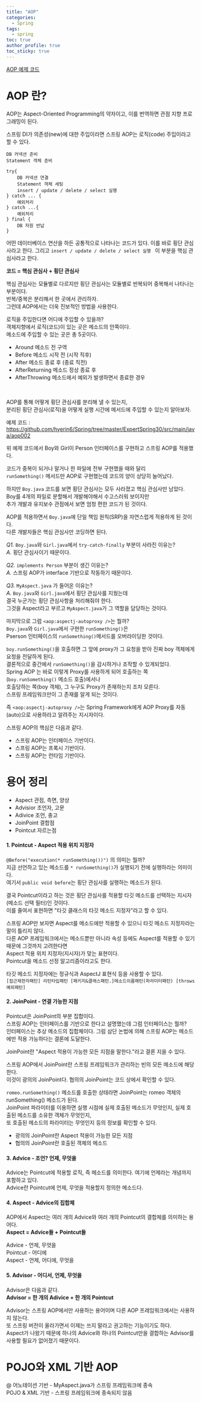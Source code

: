 ```yaml
---
title: "AOP"  
categories:
  - Spring
tags:
  - spring 
toc: true
author_profile: true
toc_sticky: true
--- 
```



 
[AOP 예제 코드](https://github.com/hyerin6/Spring/tree/master/ExpertSpring30/src/main/java)



# AOP 란?     
AOP는 Aspect-Oriented Programming의 약자이고, 이를 번역하면 관점 지향 프로그래밍이 된다.   

스프링 DI가 의존성(new)에 대한 주입이라면 스프링 AOP는 로직(code) 주입이라고 할 수 있다.   

```
DB 커넥션 준비 
Statement 객체 준비 

try{
    DB 커넥션 연결 
    Statement 객체 세팅 
    insert / update / delete / select 실행 
} catch ... {
    예외처리 
} catch ...{
    예외처리 
} final {
    DB 자원 반납
}
```   



어떤 데이터베이스 연산을 하든 공통적으로 나타나는 코드가 있다. 
이를 바로 횡단 관심사라고 한다. 그리고 ```insert / update / delete / select 실행 ``` 이 부분을 핵심 관심사라고 한다.   

**코드 = 핵심 관심사 + 횡단 관심사**   

핵심 관심사는 모듈별로 다르지만 횡단 관심사는 모듈별로 반복되어 중복해서 나타나는 부분이다.   
반복/중복은 분리해서 한 곳에서 관리하자.       
그런데 AOP에서는 더욱 진보적인 방법을 사용한다.   

로직을 주입한다면 어디에 주입할 수 있을까?    
객체지향에서 로직(코드)이 있는 곳은 메소드의 안쪽이다.     
메소드에 주입할 수 있는 곳은 총 5곳이다.     
- Around 메소드 전 구역      
- Before 메소드 시작 전 (시작 직후)       
- After 메소드 종료 후 (종료 직전)     
- AfterReturning 메소드 정상 종료 후       
- AfterThrowing 메소드에서 예외가 발생하면서 종료한 경우      

<br />           


AOP를 통해 어떻게 횡단 관심사를 분리해 낼 수 있는지,    
분리된 횡단 관심사(로직)을 어떻게 실행 시간에 메서드에 주입할 수 있는지 알아보자.      

예제 코드 : <https://github.com/hyerin6/Spring/tree/master/ExpertSpring30/src/main/java/aop002>   

위 예제 코드에서 Boy와 Girl이 Person 인터페이스를 구현하고 스프링 AOP를 적용했다.   

코드가 중복이 되거나 말거나 한 파일에 전부 구현했을 때와 달리     
`runSomething()` 메서드만 AOP로 구현했는데 코드의 양이 상당히 늘어났다.     

하지만 `Boy.java` 코드를 보면 횡단 관심사는 모두 사라졌고 핵심 관심사만 남았다.     
Boy를 4개의 파일로 분할해서 개발해야해서 수고스러워 보이지만   
추가 개발과 유지보수 관점에서 보면 엄청 편한 코드가 된 것이다.   

AOP를 적용하면서 `Boy.java`에 단일 책임 원칙(SRP)을 자연스럽게 적용하게 된 것이다.     
다른 개발자들은 핵심 관심사만 코딩하면 된다.     

*Q1.* `Boy.java`와 `Girl.java`에서 `try-catch-finally` 부분이 사라진 이유는?          
*A.* 횡단 관심사이기 때문이다.     
               
*Q2.* `implements Person` 부분이 생긴 이유는?         
*A.* 스프링 AOP가 interface 기반으로 작동하기 때문이다.       
                           
*Q3.* `MyAspect.java` 가 들어온 이유는?               
*A.* `Boy.java`와 `Girl.java`에서 횡단 관심사를 지웠는데       
결국 누군가는 횡단 관심사항을 처리해줘야 한다.      
그것을 Aspect라고 부르고 `MyAspect.java`가 그 역할을 담당하는 것이다.         

마지막으로 그럼 `<aop:aspectj-autoproxy />`는 뭘까?            
`Boy.java`와 `Girl.java`에서 구현한 `runSomething()`은     
Pserson 인터페이스의 `runSomething()`메서드를 오버라이딩한 것이다.     
  
`boy.runSomething()`을 호출하면 그 앞에 proxy가 그 요청을 받아 진짜 boy 객체에게 요청을 전달하게 된다.      
결론적으로 중간에서 `runSomething()`을 감시하거나 조작할 수 있게되었다.      
Spring AOP 는 바로 이렇게 Proxy를 사용하게 되어 호출하는 쪽(`boy.runSomething()` 메소드 호출)에서나   
호출당하는 쪽(boy 객체), 그 누구도 Proxy가 존재하는지 조차 모른다.    
스프링 프레임워크만이 그 존재를 알게 되는 것이다.    

즉 `<aop:aspectj-autoproxy />`는 Spring Framework에게 AOP Proxy를 자동(auto)으로 사용하라고 알려주는 지시자이다.       


스프링 AOP의 핵심은 다음과 같다.   
- 스프링 AOP는 인터페이스 기반이다.  
- 스프링 AOP는 프록시 기반이다.  
- 스프링 AOP는 런타임 기반이다.    


# 용어 정리     
- Aspect 관점, 측면, 양상    
- Advisior 조언자, 고문  
- Adivice 조언, 충고  
- JoinPoint 결합점   
- Pointcut 자르는점  

#### 1. Pointcut - Aspect 적용 위치 지정자     
```@Before("execution(* runSomething())")``` 의 의미는 뭘까?  
지금 선언하고 있는 메소드를 ```* runSomething()```가 실행되기 전에 실행하라는 의미이다.   
여기서 ```public void before```는 횡단 관심사를 실행하는 메소드가 된다.   

결국 Pointcut이라고 하는 것은 횡단 관심사를 적용할 타깃 메소드를 선택하는 지시자(메소드 선택 필터)인 것이다.   
이를 줄여서 표현하면 "타깃 클래스의 타깃 메소드 지정자"라고 할 수 있다.   

스프링 AOP만 보자면 Aspect를 메소드에만 적용할 수 있으니 타깃 메소드 지정자라는 말이 틀리지 않다.   
다른 AOP 프레임워크에서는 메소드뿐만 아니라 속성 등에도 Aspect를 적용할 수 있기 때문에 그것까지 고려한다면   
Aspect 적용 위치 지정자(지시자)가 맞는 표현이다.   
Pointcut을 메소드 선정 알고리즘이라고도 한다.   

타깃 메소드 지정자에는 정규식과 AspectJ 표현식 등을 사용할 수 있다.   
```[접근제한자패턴] 리턴타입패턴 [패키지&클래스패턴.]메소드이름패턴(파라미터패턴) [throws 예외패턴]```   


#### 2. JoinPoint - 연결 가능한 지점    
Pointcut은 JoinPoint의 부분 집합이다.   
스프링 AOP는 인터페이스를 기반으로 한다고 설명했는데 그럼 인터페이스는 뭘까?  
인터페이스는 추상 메소드의 집합체이다. 그럼 삼단 논법에 의해 스프링 AOP는 메소드에만 적용 가능하다는 결론에 도달한다.   

JoinPoint란 "Aspect 적용이 가능한 모든 지점을 말한다."라고 결론 지을 수 있다.   

스프링 AOP에서 JoinPoint란 스프링 프레임워크가 관리하는 빈의 모든 메소드에 해당한다.    
이것이 광의의 JoinPoint다. 협의의 JoinPoint는 코드 상에서 확인할 수 있다.   

```romeo.runSomething()``` 메소드를 호출한 상태라면 JoinPoint는 romeo 객체의 runSomething() 메소드가 된다.   
JoinPoint 파라미터를 이용하면 실행 시점에 실제 호출된 메소드가 무엇인지, 실제 호출된 메소드를 소유한 객체가 무엇인지,   
또 호출된 메소드의 파라미터는 무엇인지 등의 정보를 확인할 수 있다.   

- 광의의 JoinPoint란 Aspect 적용이 가능한 모든 지점   
- 협의의 JoinPoint란 호출된 객체의 메소드  


#### 3. Advice - 조언? 언제, 무엇을   
Advice는 Pointcut에 적용할 로직, 즉 메소드를 의미한다. 여기에 언제라는 개념까지 포함하고 있다.   
Advice란 Pointcut에 언제, 무엇을 적용할지 정의한 메소드다.   


#### 4. Aspect - Advice의 집합체   
AOP에서 Aspect는 여러 개의 Advice와 여러 개의 Pointcut의 결합체를 의미하는 용어다.   
**Aspect = Advice들 + Pointcut들**  

Advice - 언제, 무엇을  
Pointcut - 어디에    
Aspect - 언제, 어디에, 무엇을   


#### 5. Advisor - 어디서, 언제, 무엇을   
Advisor은 다음과 같다.   
**Advisor = 한 개의 Adivice + 한 개의 Pointcut**  

Advisor는 스프링 AOP에서만 사용하는 용어이며 다른 AOP 프레임워크에서는 사용하지 않는다.   
또 스프링 버전이 올라가면서 이제는 쓰지 말라고 권고하는 기능이기도 하다.   
Aspect가 나왔기 때문에 하나의 Advice와 하나의 Pointcut만을 결합하는 Advisor를 사용할 필요가 없어졌기 때문이다.   


# POJO와 XML 기반 AOP   
@ 어노테이션 기반 - MyAspect.java가 스프링 프레임워크에 종속   
POJO & XML 기반 - 스프링 프레임워크에 종속되지 않음   

 
